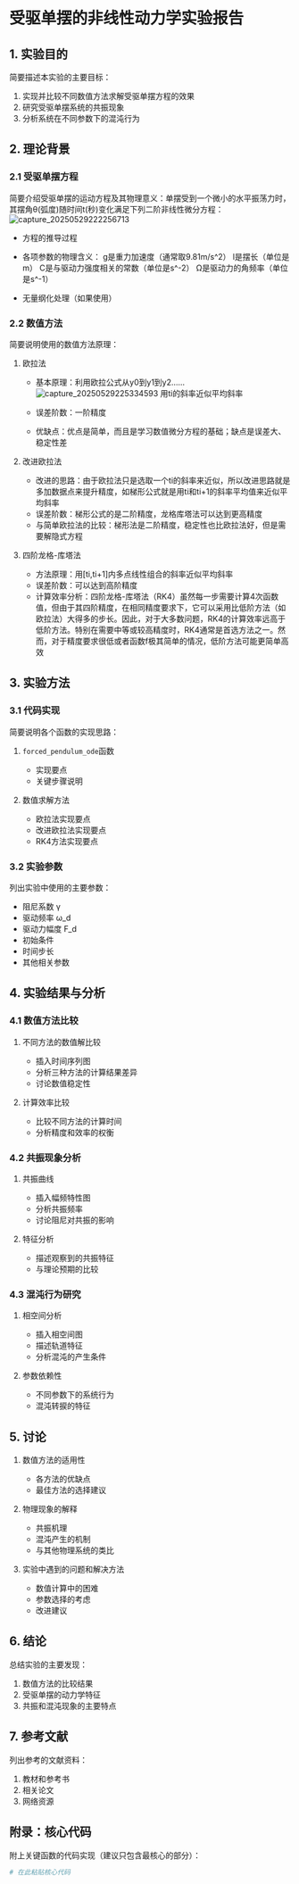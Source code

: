 # 受驱单摆的非线性动力学实验报告

## 1. 实验目的

简要描述本实验的主要目标：
1. 实现并比较不同数值方法求解受驱单摆方程的效果
2. 研究受驱单摆系统的共振现象
3. 分析系统在不同参数下的混沌行为

## 2. 理论背景

### 2.1 受驱单摆方程

简要介绍受驱单摆的运动方程及其物理意义：单摆受到一个微小的水平振荡力时，其摆角θ(弧度)随时间t(秒)变化满足下列二阶非线性微分方程：![capture_20250529222256713](https://github.com/user-attachments/assets/14d8afe9-1a58-4fcd-b095-962570ab2911)

- 方程的推导过程
  
- 各项参数的物理含义：
  g是重力加速度（通常取9.81m/s^2）
  l是摆长（单位是m）
  C是与驱动力强度相关的常数（单位是s^-2）
  Ω是驱动力的角频率（单位是s^-1）
  
- 无量纲化处理（如果使用）

### 2.2 数值方法

简要说明使用的数值方法原理：
1. 欧拉法
   - 基本原理：利用欧拉公式从y0到y1到y2……![capture_20250529225334593](https://github.com/user-attachments/assets/8c8570ee-d567-4b46-bf0c-a9de926c0cdb)
     用ti的斜率近似平均斜率

   - 误差阶数：一阶精度
   - 优缺点：优点是简单，而且是学习数值微分方程的基础；缺点是误差大、稳定性差
2. 改进欧拉法
   - 改进的思路：由于欧拉法只是选取一个ti的斜率来近似，所以改进思路就是多加数据点来提升精度，如梯形公式就是用ti和ti+1的斜率平均值来近似平均斜率
   - 误差阶数：梯形公式的是二阶精度，龙格库塔法可以达到更高精度
   - 与简单欧拉法的比较：梯形法是二阶精度，稳定性也比欧拉法好，但是需要解隐式方程

3. 四阶龙格-库塔法
   - 方法原理：用[ti,ti+1]内多点线性组合的斜率近似平均斜率
   - 误差阶数：可以达到高阶精度
   - 计算效率分析：四阶龙格-库塔法（RK4）虽然每一步需要计算4次函数值，但由于其四阶精度，在相同精度要求下，它可以采用比低阶方法（如欧拉法）大得多的步长。因此，对于大多数问题，RK4的计算效率远高于低阶方法。特别在需要中等或较高精度时，RK4通常是首选方法之一。然而，对于精度要求很低或者函数f极其简单的情况，低阶方法可能更简单高效

## 3. 实验方法

### 3.1 代码实现

简要说明各个函数的实现思路：
1. `forced_pendulum_ode`函数
   - 实现要点
   - 关键步骤说明

2. 数值求解方法
   - 欧拉法实现要点
   - 改进欧拉法实现要点
   - RK4方法实现要点

### 3.2 实验参数

列出实验中使用的主要参数：
- 阻尼系数 γ
- 驱动频率 ω_d
- 驱动力幅度 F_d
- 初始条件
- 时间步长
- 其他相关参数

## 4. 实验结果与分析

### 4.1 数值方法比较

1. 不同方法的数值解比较
   - 插入时间序列图
   - 分析三种方法的计算结果差异
   - 讨论数值稳定性

2. 计算效率比较
   - 比较不同方法的计算时间
   - 分析精度和效率的权衡

### 4.2 共振现象分析

1. 共振曲线
   - 插入幅频特性图
   - 分析共振频率
   - 讨论阻尼对共振的影响

2. 特征分析
   - 描述观察到的共振特征
   - 与理论预期的比较

### 4.3 混沌行为研究

1. 相空间分析
   - 插入相空间图
   - 描述轨道特征
   - 分析混沌的产生条件

2. 参数依赖性
   - 不同参数下的系统行为
   - 混沌转捩的特征

## 5. 讨论

1. 数值方法的适用性
   - 各方法的优缺点
   - 最佳方法的选择建议

2. 物理现象的解释
   - 共振机理
   - 混沌产生的机制
   - 与其他物理系统的类比

3. 实验中遇到的问题和解决方法
   - 数值计算中的困难
   - 参数选择的考虑
   - 改进建议

## 6. 结论

总结实验的主要发现：
1. 数值方法的比较结果
2. 受驱单摆的动力学特征
3. 共振和混沌现象的主要特点

## 7. 参考文献

列出参考的文献资料：
1. 教材和参考书
2. 相关论文
3. 网络资源

## 附录：核心代码

附上关键函数的代码实现（建议只包含最核心的部分）：

```python
# 在此粘贴核心代码
```
